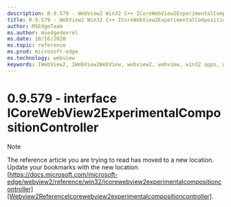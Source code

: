 ```yaml
---
description: 0.9.579 - WebView2 Win32 C++ ICoreWebView2ExperimentalCompositionController
title: 0.9.579 - WebView2 Win32 C++ ICoreWebView2ExperimentalCompositionController
author: MSEdgeTeam
ms.author: msedgedevrel
ms.date: 10/16/2020
ms.topic: reference
ms.prod: microsoft-edge
ms.technology: webview
keywords: IWebView2, IWebView2WebView, webview2, webview, win32 apps, win32, edge, ICoreWebView2, ICoreWebView2Controller, browser control, edge html, ICoreWebView2ExperimentalCompositionController
---
```


# 0.9.579 - interface ICoreWebView2ExperimentalCompositionController 

> [!NOTE]
> The reference article you are trying to read has moved to a new location.  
> Update your bookmarks with the new location.  
> [https://docs.microsoft.com/microsoft-edge/webview2/reference/win32/icorewebview2experimentalcompositioncontroller][Webview2ReferenceIcorewebview2experimentalcompositioncontroller].  

[Webview2ReferenceIcorewebview2experimentalcompositioncontroller]: /microsoft-edge/webview2/reference/win32/icorewebview2experimentalcompositioncontroller "interface ICoreWebView2ExperimentalCompositionController | Microsoft Docs"
